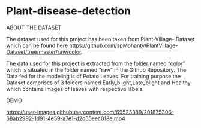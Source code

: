 # Plant-disease-detection
ABOUT THE DATASET

The dataset used for this project has been taken from Plant-Village- Dataset which can be found here https://github.com/spMohanty/PlantVillage-Dataset/tree/master/raw/color.

The data used for this project is extracted from the folder named “color” which is situated in the folder named “raw” in the Github Repository. The Data fed for the modeling is of Potato Leaves. For training purpose the Dataset comprises of 3 folders named Early_blight,Late_blight and Healthy which contains images of leaves with respective labels. 

DEMO


https://user-images.githubusercontent.com/69523389/201875306-68ab2992-1d91-4e59-a7e1-d2d55eec018e.mp4


